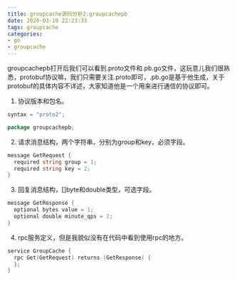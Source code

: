 ```yaml
---
title: groupcache源码分析2:groupcachepb
date: 2020-03-10 22:23:33
tags: groupcache
categories: 
- go
- groupcache
---
```


groupcachepb打开后我们可以看到.proto文件和.pb.go文件，这玩意儿我们很熟悉，protobuf协议嘛，我们只需要关注.proto即可，.pb.go是基于他生成，关于protobuf的具体内容不详述，大家知道他是一个用来进行通信的协议即可。

<!-- more -->

1. 协议版本和包名。
``` go
syntax = "proto2";

package groupcachepb;
```
2. 请求消息结构，两个字符串，分别为group和key，必须字段。
``` go
message GetRequest {
  required string group = 1;
  required string key = 2;
}
```
3. 回复消息结构，[]byte和double类型，可选字段。
``` go
message GetResponse {
  optional bytes value = 1;
  optional double minute_qps = 2;
}
```
4. rpc服务定义，但是我貌似没有在代码中看到使用rpc的地方。
``` go
service GroupCache {
  rpc Get(GetRequest) returns (GetResponse) {
  };
}
```
